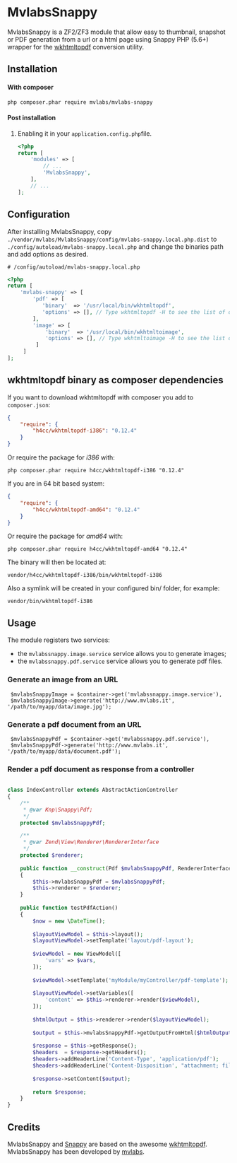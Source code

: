 MvlabsSnappy
=========

MvlabsSnappy is a ZF2/ZF3 module that allow easy to thumbnail, snapshot or PDF generation from a url or a html page using Snappy PHP (5.6+) wrapper for the [wkhtmltopdf][wkhtmltopdf] conversion utility.

Installation
------------
#### With composer

    php composer.phar require mvlabs/mvlabs-snappy 

#### Post installation

1. Enabling it in your `application.config.php`file.

    ```php
    <?php
    return [
        'modules' => [
            // ...
            'MvlabsSnappy',            
        ],
        // ...
    ];
    ```

Configuration
-------------
After installing MvlabsSnappy, copy
`./vendor/mvlabs/MvlabsSnappy/config/mvlabs-snappy.local.php.dist` to
`./config/autoload/mvlabs-snappy.local.php` and change the binaries path  and add options as desired.


    # /config/autoload/mvlabs-snappy.local.php
```php    
<?php
return [
    'mvlabs-snappy' => [
        'pdf' => [
           'binary'  => '/usr/local/bin/wkhtmltopdf',
           'options' => [], // Type wkhtmltopdf -H to see the list of options
        ],   
        'image' => [
            'binary'  => '/usr/local/bin/wkhtmltoimage',
            'options' => [], // Type wkhtmltoimage -H to see the list of options
         ]
     ]   
];
```

## wkhtmltopdf binary as composer dependencies

If you want to download wkhtmltopdf with composer you add to `composer.json`:

```json
{
    "require": {
        "h4cc/wkhtmltopdf-i386": "0.12.4"
    }
}
```

Or require the package for _i386_ with:

    php composer.phar require h4cc/wkhtmltopdf-i386 "0.12.4"

If you are in 64 bit based system:

```json
{
    "require": {
        "h4cc/wkhtmltopdf-amd64": "0.12.4"
    }
}
```

Or require the package for _amd64_ with:

    php composer.phar require h4cc/wkhtmltopdf-amd64 "0.12.4"

The binary will then be located at:

    vendor/h4cc/wkhtmltopdf-i386/bin/wkhtmltopdf-i386

Also a symlink will be created in your configured bin/ folder, for example:

    vendor/bin/wkhtmltopdf-i386

Usage
-----

The module registers two services:  

 - the `mvlabssnappy.image.service` service allows you to generate images;
 - the `mvlabssnappy.pdf.service` service allows you to generate pdf files.

### Generate an image from an URL

     $mvlabsSnappyImage = $container->get('mvlabssnappy.image.service'),   
     $mvlabsSnappyImage->generate('http://www.mvlabs.it', '/path/to/myapp/data/image.jpg');

### Generate a pdf document from an URL

     $mvlabsSnappyPdf = $container->get('mvlabssnappy.pdf.service'),   
     $mvlabsSnappyPdf->generate('http://www.mvlabs.it', '/path/to/myapp/data/document.pdf');
     

### Render a pdf document as response from a controller

```php

class IndexController extends AbstractActionController
{
    /**
     * @var Knp\Snappy\Pdf;
     */
    protected $mvlabsSnappyPdf;

    /**
     * @var Zend\View\Renderer\RendererInterface
     */
    protected $renderer;
    
    public function __construct(Pdf $mvlabsSnappyPdf, RendererInterface $renderer)
    {
        $this->mvlabsSnappyPdf = $mvlabsSnappyPdf;
        $this->renderer = $renderer;
    }
    
    public function testPdfAction() 
    {
        $now = new \DateTime();        
         
        $layoutViewModel = $this->layout();
        $layoutViewModel->setTemplate('layout/pdf-layout');
    
        $viewModel = new ViewModel([
            'vars' => $vars,            
        ]);
    
        $viewModel->setTemplate('myModule/myController/pdf-template');
            
        $layoutViewModel->setVariables([
            'content' => $this->renderer->render($viewModel),
        ]);
    
        $htmlOutput = $this->renderer->render($layoutViewModel);
        
        $output = $this->mvlabsSnappyPdf->getOutputFromHtml($htmlOutput);
        
        $response = $this->getResponse();
        $headers  = $response->getHeaders();
        $headers->addHeaderLine('Content-Type', 'application/pdf');
        $headers->addHeaderLine('Content-Disposition', "attachment; filename=\"export-" . $now->format('d-m-Y H:i:s') . ".pdf\"");
        
        $response->setContent($output);
        
        return $response;  
    }    
}
```    


Credits
-------

MvlabsSnappy and [Snappy][snappy] are based on the awesome [wkhtmltopdf][wkhtmltopdf].
MvlabsSnappy has been developed by [mvlabs][mvlabs].

[snappy]: https://github.com/KnpLabs/snappy
[wkhtmltopdf]: http://code.google.com/p/wkhtmltopdf/
[mvlabs]: http://www.mvlabs.it
[mvassociati]: http://www.mvassociati.it/en

    
    
